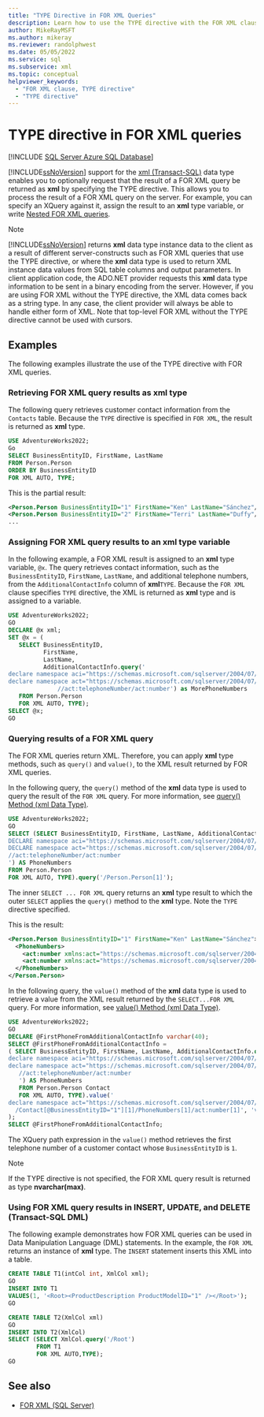 ```yaml
---
title: "TYPE Directive in FOR XML Queries"
description: Learn how to use the TYPE directive with the FOR XML clause to request that the result of a query be returned as XML data.
author: MikeRayMSFT
ms.author: mikeray
ms.reviewer: randolphwest
ms.date: 05/05/2022
ms.service: sql
ms.subservice: xml
ms.topic: conceptual
helpviewer_keywords:
  - "FOR XML clause, TYPE directive"
  - "TYPE directive"
---
```

# TYPE directive in FOR XML queries

[!INCLUDE [SQL Server Azure SQL Database](../../includes/applies-to-version/sql-asdb-asdbmi.md)]

[!INCLUDE[ssNoVersion](../../includes/ssnoversion-md.md)] support for the [xml &#40;Transact-SQL&#41;](../../t-sql/xml/xml-transact-sql.md) data type enables you to optionally request that the result of a FOR XML query be returned as **xml** by specifying the TYPE directive. This allows you to process the result of a FOR XML query on the server. For example, you can specify an XQuery against it, assign the result to an **xml** type variable, or write [Nested FOR XML queries](../../relational-databases/xml/use-nested-for-xml-queries.md).

> [!NOTE]  
> [!INCLUDE[ssNoVersion](../../includes/ssnoversion-md.md)] returns **xml** data type instance data to the client as a result of different server-constructs such as FOR XML queries that use the TYPE directive, or where the **xml** data type is used to return XML instance data values from SQL table columns and output parameters. In client application code, the ADO.NET provider requests this **xml** data type information to be sent in a binary encoding from the server. However, if you are using FOR XML without the TYPE directive, the XML data comes back as a string type. In any case, the client provider will always be able to handle either form of XML. Note that top-level FOR XML without the TYPE directive cannot be used with cursors.

## Examples

The following examples illustrate the use of the TYPE directive with FOR XML queries.

### Retrieving FOR XML query results as xml type

The following query retrieves customer contact information from the `Contacts` table. Because the `TYPE` directive is specified in `FOR XML`, the result is returned as **xml** type.

```sql
USE AdventureWorks2022;
Go
SELECT BusinessEntityID, FirstName, LastName
FROM Person.Person
ORDER BY BusinessEntityID
FOR XML AUTO, TYPE;
```

This is the partial result:

```xml
<Person.Person BusinessEntityID="1" FirstName="Ken" LastName="Sánchez"/>
<Person.Person BusinessEntityID="2" FirstName="Terri" LastName="Duffy"/>
...
```

### Assigning FOR XML query results to an xml type variable

In the following example, a FOR XML result is assigned to an **xml** type variable, `@x`. The query retrieves contact information, such as the `BusinessEntityID`, `FirstName`, `LastName`, and additional telephone numbers, from the `AdditionalContactInfo` column of **xml**`TYPE`. Because the `FOR XML` clause specifies `TYPE` directive, the XML is returned as **xml** type and is assigned to a variable.

```sql
USE AdventureWorks2022;
GO
DECLARE @x xml;
SET @x = (
   SELECT BusinessEntityID,
          FirstName,
          LastName,
          AdditionalContactInfo.query('
declare namespace aci="https://schemas.microsoft.com/sqlserver/2004/07/adventure-works/ContactInfo";
declare namespace act="https://schemas.microsoft.com/sqlserver/2004/07/adventure-works/ContactTypes";
              //act:telephoneNumber/act:number') as MorePhoneNumbers
   FROM Person.Person
   FOR XML AUTO, TYPE);
SELECT @x;
GO
```

### Querying results of a FOR XML query

The FOR XML queries return XML. Therefore, you can apply **xml** type methods, such as `query()` and `value()`, to the XML result returned by FOR XML queries.

In the following query, the `query()` method of the **xml** data type is used to query the result of the `FOR XML` query. For more information, see [query&#40;&#41; Method &#40;xml Data Type&#41;](../../t-sql/xml/query-method-xml-data-type.md).

```sql
USE AdventureWorks2022;
GO
SELECT (SELECT BusinessEntityID, FirstName, LastName, AdditionalContactInfo.query('
DECLARE namespace aci="https://schemas.microsoft.com/sqlserver/2004/07/adventure-works/ContactInfo";
DECLARE namespace act="https://schemas.microsoft.com/sqlserver/2004/07/adventure-works/ContactTypes";
//act:telephoneNumber/act:number
') AS PhoneNumbers
FROM Person.Person
FOR XML AUTO, TYPE).query('/Person.Person[1]');
```

The inner `SELECT ... FOR XML` query returns an **xml** type result to which the outer `SELECT` applies the `query()` method to the **xml** type. Note the `TYPE` directive specified.

This is the result:

```xml
<Person.Person BusinessEntityID="1" FirstName="Ken" LastName="Sánchez">
  <PhoneNumbers>
    <act:number xmlns:act="https://schemas.microsoft.com/sqlserver/2004/07/adventure-works/ContactTypes">111-111-1111</act:number>
    <act:number xmlns:act="https://schemas.microsoft.com/sqlserver/2004/07/adventure-works/ContactTypes">112-111-1111</act:number>
  </PhoneNumbers>
</Person.Person>
```

In the following query, the `value()` method of the **xml** data type is used to retrieve a value from the XML result returned by the `SELECT...FOR XML` query. For more information, see [value&#40;&#41; Method &#40;xml Data Type&#41;](../../t-sql/xml/value-method-xml-data-type.md).

```sql
USE AdventureWorks2022;
GO
DECLARE @FirstPhoneFromAdditionalContactInfo varchar(40);
SELECT @FirstPhoneFromAdditionalContactInfo =
( SELECT BusinessEntityID, FirstName, LastName, AdditionalContactInfo.query('
declare namespace aci="https://schemas.microsoft.com/sqlserver/2004/07/adventure-works/ContactInfo";
declare namespace act="https://schemas.microsoft.com/sqlserver/2004/07/adventure-works/ContactTypes";
   //act:telephoneNumber/act:number
   ') AS PhoneNumbers
   FROM Person.Person Contact
   FOR XML AUTO, TYPE).value('
declare namespace act="https://schemas.microsoft.com/sqlserver/2004/07/adventure-works/ContactTypes";
  /Contact[@BusinessEntityID="1"][1]/PhoneNumbers[1]/act:number[1]', 'varchar(40)'
);
SELECT @FirstPhoneFromAdditionalContactInfo;
```

The XQuery path expression in the `value()` method retrieves the first telephone number of a customer contact whose `BusinessEntityID` is `1`.

> [!NOTE]
> If the TYPE directive is not specified, the FOR XML query result is returned as type **nvarchar(max)**.

### Using FOR XML query results in INSERT, UPDATE, and DELETE (Transact-SQL DML)

The following example demonstrates how FOR XML queries can be used in Data Manipulation Language (DML) statements. In the example, the `FOR XML` returns an instance of **xml** type. The `INSERT` statement inserts this XML into a table.

```sql
CREATE TABLE T1(intCol int, XmlCol xml);
GO
INSERT INTO T1
VALUES(1, '<Root><ProductDescription ProductModelID="1" /></Root>');
GO

CREATE TABLE T2(XmlCol xml)
GO
INSERT INTO T2(XmlCol)
SELECT (SELECT XmlCol.query('/Root')
        FROM T1
        FOR XML AUTO,TYPE);
GO
```

## See also

- [FOR XML &#40;SQL Server&#41;](../../relational-databases/xml/for-xml-sql-server.md)
